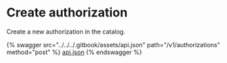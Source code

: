# Create authorization

Create a new authorization in the catalog.

{% swagger src="../../../.gitbook/assets/api.json" path="/v1/authorizations" method="post" %}
[api.json](../../../.gitbook/assets/api.json)
{% endswagger %}
